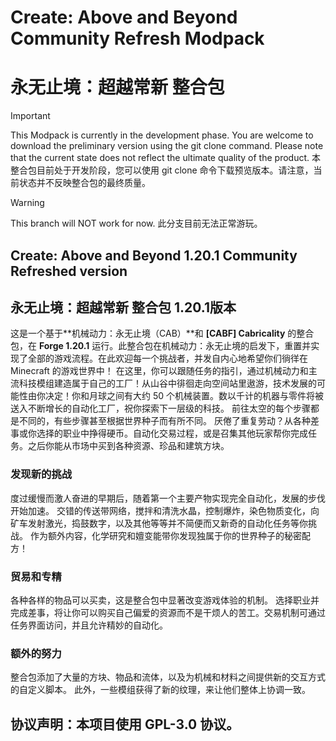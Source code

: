 # Create: Above and Beyond Community Refresh Modpack
# 永无止境：超越常新 整合包
> [!IMPORTANT]
> This Modpack is currently in the development phase. You are welcome to download the preliminary version using the git clone command. Please note that the current state does not reflect the ultimate quality of the product.
> 本整合包目前处于开发阶段，您可以使用 git clone 命令下载预览版本。请注意，当前状态并不反映整合包的最终质量。

> [!WARNING]
> This branch will NOT work for now.
> 此分支目前无法正常游玩。
## Create: Above and Beyond 1.20.1 Community Refreshed version
## 永无止境：超越常新 整合包 1.20.1版本
这是一个基于**机械动力：永无止境（CAB）**和 **[CABF] Cabricality** 的整合包，在 **Forge 1.20.1** 运行。此整合包在机械动力：永无止境的启发下，重置并实现了全部的游戏流程。在此欢迎每一个挑战者，并发自内心地希望你们徜徉在 Minecraft 的游戏世界中！
在这里，你可以跟随任务的指引，通过机械动力和主流科技模组建造属于自己的工厂！从山谷中徘徊走向空间站里遨游，技术发展的可能性由你决定！你和月球之间有大约 50 个机械装置。数以千计的机器与零件将被送入不断增长的自动化工厂，祝你探索下一层级的科技。
前往太空的每个步骤都是不同的，有些步骤甚至根据世界种子而有所不同。
厌倦了重复劳动？从各种差事或你选择的职业中挣得硬币。自动化交易过程，或是召集其他玩家帮你完成任务。之后你能从市场中买到各种资源、珍品和建筑方块。
### 发现新的挑战
度过缓慢而激人奋进的早期后，随着第一个主要产物实现完全自动化，发展的步伐开始加速。
交错的传送带网络，搅拌和清洗水晶，控制爆炸，染色物质变化，向矿车发射激光，捣鼓数字，以及其他等等并不简便而又新奇的自动化任务等你挑战。
作为额外内容，化学研究和嬗变能带你发现独属于你的世界种子的秘密配方！
### 贸易和专精
各种各样的物品可以买卖，这是整合包中显著改变游戏体验的机制。
选择职业并完成差事，将让你可以购买自己偏爱的资源而不是干烦人的苦工。交易机制可通过任务界面访问，并且允许精妙的自动化。
### 额外的努力
整合包添加了大量的方块、物品和流体，以及为机械和材料之间提供新的交互方式的自定义脚本。
此外，一些模组获得了新的纹理，来让他们整体上协调一致。
## 协议声明：本项目使用 GPL-3.0 协议。